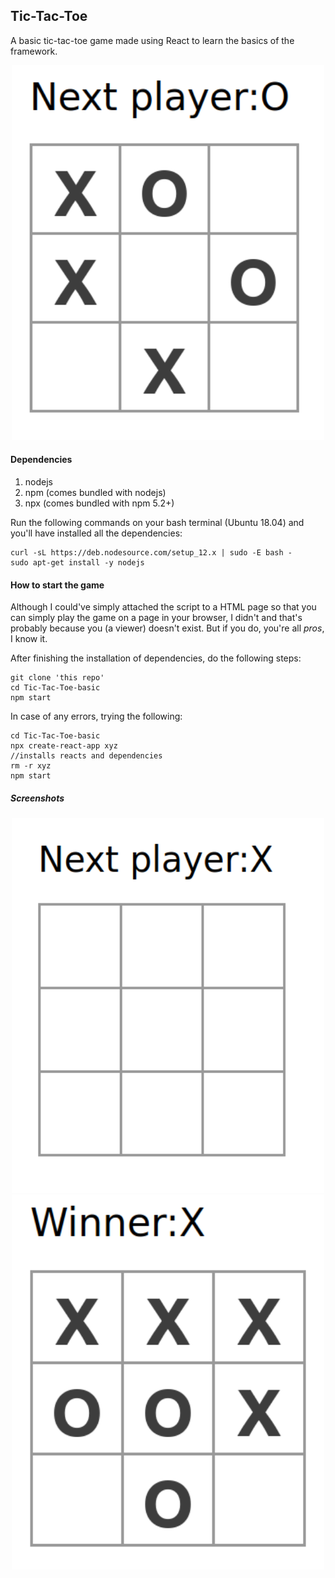 ## Tic-Tac-Toe
A basic tic-tac-toe game made using React to learn the basics of the framework.  
<p align="center">
  <img width="500" height="600" src="https://github.com/Damercy/Tic-Tac-Toe-basic/blob/master/screenshots/intermediate.png">
</p>

#### Dependencies  
1. nodejs 
2. npm (comes bundled with nodejs)
3. npx (comes bundled with npm 5.2+)  

Run the following commands on your bash terminal (Ubuntu 18.04) and you'll have installed all the dependencies:  

``` shell
curl -sL https://deb.nodesource.com/setup_12.x | sudo -E bash -
sudo apt-get install -y nodejs
```

#### How to start the game
Although I could've simply attached the script to a HTML page so that you can simply play the game on a page in your browser, I didn't and that's probably because you (a viewer) doesn't exist. But if you do, you're all *pros*, I know it.

After finishing the installation of dependencies, do the following steps:

``` shell
git clone 'this repo'
cd Tic-Tac-Toe-basic
npm start
```

In case of any errors, trying the following:
``` shell
cd Tic-Tac-Toe-basic
npx create-react-app xyz
//installs reacts and dependencies
rm -r xyz
npm start
```
##### Screenshots
<p align="center">
  <img width="500" height="600" src="https://github.com/Damercy/Tic-Tac-Toe-basic/blob/master/screenshots/initial.png">
  <img width="500" height="600" src="https://github.com/Damercy/Tic-Tac-Toe-basic/blob/master/screenshots/final.png ">
</p>

